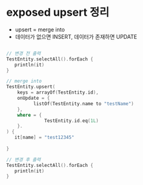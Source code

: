 # exposed upsert 정리 
- upsert = merge into
- 데이터가 없으면 INSERT, 데이터가 존재하면 UPDATE

```kotlin

// 변경 전 출력
TestEntity.selectAll().forEach {
   println(it)
}

// merge into
TestEntity.upsert(
    keys = arrayOf(TestEntity.id),
    onUpdate = {
          listOf(TestEntity.name to "testName")
    },
    where = {
              TestEntity.id.eq(1L)
    }. 
) {
   it[name] = "test12345"
  
}

// 변경 후 출력
TestEntity.selectAll().forEach {
   println(it)
}

```
